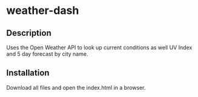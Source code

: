# weather-dash

## Description

Uses the Open Weather API to look up current conditions as well UV Index and 5 day forecast by city name.

## Installation

Download all files and open the index.html in a browser.
